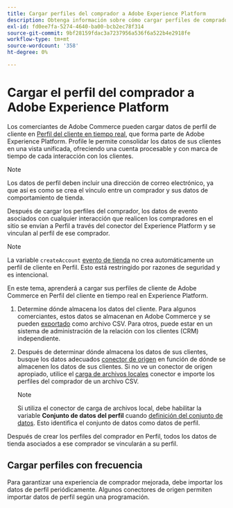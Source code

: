 ```yaml
---
title: Cargar perfiles del comprador a Adobe Experience Platform
description: Obtenga información sobre cómo cargar perfiles de comprador en Adobe Experience Platform.
exl-id: fd0ee7fa-5274-4640-ba00-bcb2ec78f314
source-git-commit: 9bf28159fdac3a7237956a536f6a522b4e2918fe
workflow-type: tm+mt
source-wordcount: '358'
ht-degree: 0%

---
```


# Cargar el perfil del comprador a Adobe Experience Platform

Los comerciantes de Adobe Commerce pueden cargar datos de perfil de cliente en [Perfil del cliente en tiempo real](https://experienceleague.adobe.com/docs/experience-platform/profile/home.html), que forma parte de Adobe Experience Platform. Profile le permite consolidar los datos de sus clientes en una vista unificada, ofreciendo una cuenta procesable y con marca de tiempo de cada interacción con los clientes.

>[!NOTE]
>
> Los datos de perfil deben incluir una dirección de correo electrónico, ya que así es como se crea el vínculo entre un comprador y sus datos de comportamiento de tienda.

Después de cargar los perfiles del comprador, los datos de evento asociados con cualquier interacción que realicen los compradores en el sitio se envían a Perfil a través del conector del Experience Platform y se vinculan al perfil de ese comprador.

>[!NOTE]
>
> La variable `createAccount` [evento de tienda](events.md) no crea automáticamente un perfil de cliente en Perfil. Esto está restringido por razones de seguridad y es intencional.

En este tema, aprenderá a cargar sus perfiles de cliente de Adobe Commerce en Perfil del cliente en tiempo real en Experience Platform.

1. Determine dónde almacena los datos del cliente. Para algunos comerciantes, estos datos se almacenan en Adobe Commerce y se pueden [exportado](https://docs.magento.com/user-guide/system/data-export.html) como archivo CSV. Para otros, puede estar en un sistema de administración de la relación con los clientes (CRM) independiente.

1. Después de determinar dónde almacena los datos de sus clientes, busque los datos adecuados [conector de origen](https://experienceleague.adobe.com/docs/experience-platform/sources/home.html) en función de dónde se almacenen los datos de sus clientes. Si no ve un conector de origen apropiado, utilice el [carga de archivos locales](https://experienceleague.adobe.com/docs/experience-platform/sources/ui-tutorials/create/local-system/local-file-upload.html) conector e importe los perfiles del comprador de un archivo CSV.

   >[!NOTE]
   >
   > Si utiliza el conector de carga de archivos local, debe habilitar la variable **Conjunto de datos del perfil** cuando [definición del conjunto de datos](https://experienceleague.adobe.com/docs/experience-platform/sources/ui-tutorials/create/local-system/local-file-upload.html#use-an-existing-dataset). Esto identifica el conjunto de datos como datos de perfil.

Después de crear los perfiles del comprador en Perfil, todos los datos de tienda asociados a ese comprador se vincularán a su perfil.

## Cargar perfiles con frecuencia

Para garantizar una experiencia de comprador mejorada, debe importar los datos de perfil periódicamente. Algunos conectores de origen permiten importar datos de perfil según una programación.
